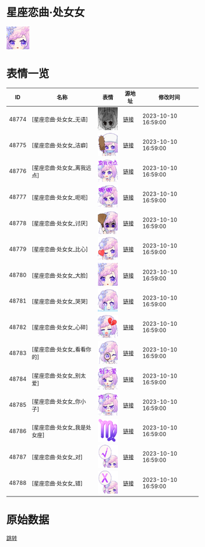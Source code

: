 # 星座恋曲·处女女

<img src="./cover.png" height="60" alt="cover" />

# 表情一览

|ID|名称|表情|源地址|修改时间|
|----|----|----|----|----|
|48774|[星座恋曲·处女女_无语]|<img src="./pic/048774_%5B星座恋曲·处女女_无语%5D.png" height="60" alt="无语"/>|[链接](https://i0.hdslb.com/bfs/garb/9585b8d2dcd1acd7ac548a33371edcb54ae35b25.png)|2023-10-10 16:59:00|
|48775|[星座恋曲·处女女_洁癖]|<img src="./pic/048775_%5B星座恋曲·处女女_洁癖%5D.png" height="60" alt="洁癖"/>|[链接](https://i0.hdslb.com/bfs/garb/594178c155347b0af596f10327073a67eca19a84.png)|2023-10-10 16:59:00|
|48776|[星座恋曲·处女女_离我远点]|<img src="./pic/048776_%5B星座恋曲·处女女_离我远点%5D.png" height="60" alt="离我远点"/>|[链接](https://i0.hdslb.com/bfs/garb/827d3ab6bed513e032fb6fa237afdd5e5ef7463d.png)|2023-10-10 16:59:00|
|48777|[星座恋曲·处女女_呃呃]|<img src="./pic/048777_%5B星座恋曲·处女女_呃呃%5D.png" height="60" alt="呃呃"/>|[链接](https://i0.hdslb.com/bfs/garb/7c9c55acc54d7f5f9a9be54e7bbfd78e4c41df51.png)|2023-10-10 16:59:00|
|48778|[星座恋曲·处女女_讨厌]|<img src="./pic/048778_%5B星座恋曲·处女女_讨厌%5D.png" height="60" alt="讨厌"/>|[链接](https://i0.hdslb.com/bfs/garb/fb22eaa5fe7821c86b7eb5e7f9537af4f906e409.png)|2023-10-10 16:59:00|
|48779|[星座恋曲·处女女_比心]|<img src="./pic/048779_%5B星座恋曲·处女女_比心%5D.png" height="60" alt="比心"/>|[链接](https://i0.hdslb.com/bfs/garb/db919dbca266e6cc23f297ea43c5f609732ba514.png)|2023-10-10 16:59:00|
|48780|[星座恋曲·处女女_大脸]|<img src="./pic/048780_%5B星座恋曲·处女女_大脸%5D.png" height="60" alt="大脸"/>|[链接](https://i0.hdslb.com/bfs/garb/a4e1a232ec1c31e291067f3f36e35833a5cc1bfd.png)|2023-10-10 16:59:00|
|48781|[星座恋曲·处女女_哭哭]|<img src="./pic/048781_%5B星座恋曲·处女女_哭哭%5D.png" height="60" alt="哭哭"/>|[链接](https://i0.hdslb.com/bfs/garb/911ef39aaebee8cd7ace8bcfed723f6d7e1dfc62.png)|2023-10-10 16:59:00|
|48782|[星座恋曲·处女女_心碎]|<img src="./pic/048782_%5B星座恋曲·处女女_心碎%5D.png" height="60" alt="心碎"/>|[链接](https://i0.hdslb.com/bfs/garb/14cc3e6286f36beeda5ac419711602ec35da86f2.png)|2023-10-10 16:59:00|
|48783|[星座恋曲·处女女_看看你的]|<img src="./pic/048783_%5B星座恋曲·处女女_看看你的%5D.png" height="60" alt="看看你的"/>|[链接](https://i0.hdslb.com/bfs/garb/d5bf0bd48338e50e201738dbbe2be8e3503926da.png)|2023-10-10 16:59:00|
|48784|[星座恋曲·处女女_别太爱]|<img src="./pic/048784_%5B星座恋曲·处女女_别太爱%5D.png" height="60" alt="别太爱"/>|[链接](https://i0.hdslb.com/bfs/garb/ff159d18b08b3e98bd24510343a2d9852b72c208.png)|2023-10-10 16:59:00|
|48785|[星座恋曲·处女女_你小子]|<img src="./pic/048785_%5B星座恋曲·处女女_你小子%5D.png" height="60" alt="你小子"/>|[链接](https://i0.hdslb.com/bfs/garb/3def84349f4cb5da69517500c7b1521a6c55e43b.png)|2023-10-10 16:59:00|
|48786|[星座恋曲·处女女_我是处女座]|<img src="./pic/048786_%5B星座恋曲·处女女_我是处女座%5D.png" height="60" alt="我是处女座"/>|[链接](https://i0.hdslb.com/bfs/garb/5c89b0eb5a520a5273fa40f38654938330d58f0a.png)|2023-10-10 16:59:00|
|48787|[星座恋曲·处女女_对]|<img src="./pic/048787_%5B星座恋曲·处女女_对%5D.png" height="60" alt="对"/>|[链接](https://i0.hdslb.com/bfs/garb/cb4f0062b9e6a9e3fc6f451c19e523c01789a8ee.png)|2023-10-10 16:59:00|
|48788|[星座恋曲·处女女_错]|<img src="./pic/048788_%5B星座恋曲·处女女_错%5D.png" height="60" alt="错"/>|[链接](https://i0.hdslb.com/bfs/garb/0df08a6b97a0e7b4f4589ac4ca39fc8b66255345.png)|2023-10-10 16:59:00|

# 原始数据

[跳转](./raw.json)

